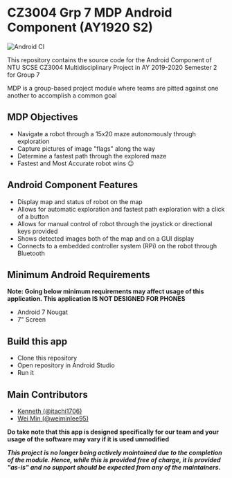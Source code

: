 # CZ3004 Grp 7 MDP Android Component (AY1920 S2)
![Android CI](https://github.com/SCSE-MDP-G7-AY1920S2/AndroidApp/workflows/Android%20CI/badge.svg)

This repository contains the source code for the Android Component of NTU SCSE CZ3004 Multidisciplinary Project in AY 2019-2020 Semester 2 for Group 7

MDP is a group-based project module where teams are pitted against one another to accomplish a common goal

## MDP Objectives
* Navigate a robot through a 15x20 maze autonomously through exploration
* Capture pictures of image "flags" along the way
* Determine a fastest path through the explored maze
* Fastest and Most Accurate robot wins :wink:

## Android Component Features
* Display map and status of robot on the map
* Allows for automatic exploration and fastest path exploration with a click of a button
* Allows for manual control of robot through the joystick or directional keys provided
* Shows detected images both of the map and on a GUI display
* Connects to a embedded controller system (RPi) on the robot through Bluetooth

## Minimum Android Requirements
**Note: Going below minimum requirements may affect usage of this application. This application IS NOT DESIGNED FOR PHONES**
* Android 7 Nougat
* 7" Screen

## Build this app
* Clone this repository
* Open repository in Android Studio
* Run it

## Main Contributors
* [Kenneth (@itachi1706)](https://github.com/itachi1706)
* [Wei Min (@weiminlee95)](https://github.com/weiminlee95)


__Do take note that this app is designed specifically for our team and your usage of the software may vary if it is used unmodified__

___This project is no longer being actively maintained due to the completion of the module. Hence, while this is provided free of charge, it is provided "as-is" and no support should be expected from any of the maintainers.___
